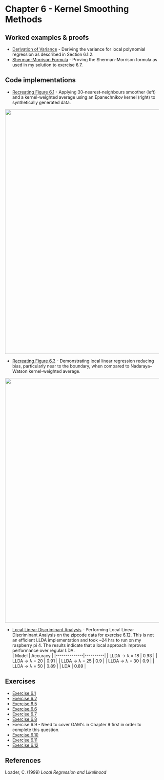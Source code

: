 # Chapter 6 - Kernel Smoothing Methods

## Worked examples & proofs
* [Derivation of Variance](https://github.com/alanjeffares/elements-of-statistical-learning/blob/master/chapter-6/derivations/variance.pdf) - Deriving the variance for local polynomial regression as described in Section 6.1.2. 
* [Sherman-Morrison Formula](https://github.com/alanjeffares/elements-of-statistical-learning/blob/master/chapter-6/derivations/sherman-morrison.pdf) - Proving the Sherman-Morrison formula as used in my solution to exercise 6.7.

## Code implementations

* [Recreating Figure 6.1](https://github.com/alanjeffares/elements-of-statistical-learning/blob/master/chapter-6/code/figure_6.1.R) - Applying 30-nearest-neighbours smoother (left) and a kernel-weighted average using an Epanechnikov kernel (right) to synthetically generated data. 
<img src="https://github.com/alanjeffares/elements-of-statistical-learning/blob/master/chapter-6/images/figure_6.1.png"  width="800">

* [Recreating Figure 6.3](https://github.com/alanjeffares/elements-of-statistical-learning/blob/master/chapter-6/code/figure_6.3.R) - Demonstrating local linear regression reducing bias, particularly near to the boundary, when compared to Nadaraya–Watson kernel-weighted average.
<img src="https://github.com/alanjeffares/elements-of-statistical-learning/blob/master/chapter-6/images/figure_6.3.png"  width="800">

* [Local Linear Discriminant Analysis](https://github.com/alanjeffares/elements-of-statistical-learning/blob/master/chapter-6/code/llda.pdf) - Performing Local Linear Discriminant Analysis on the zipcode data for exercise 6.12. This is not an efficient LLDA implementation and took ~24 hrs to run on my raspberry pi 4. The results indicate that a local approach improves performance over regular LDA. <br />
|      Model     | Accuracy |
|--------------|----------|
| LLDA -> λ = 18 |   0.93   |
| LLDA -> λ = 20 |   0.91   |
| LLDA -> λ = 25 |    0.9   |
| LLDA -> λ = 30 |    0.9   |
| LLDA -> λ = 50 |   0.89   |
|       LDA      |   0.89   |


## Exercises
* [Exercise 6.1](https://github.com/alanjeffares/elements-of-statistical-learning/blob/master/chapter-6/exercises/exercise_6.1.pdf)
* [Exercise 6.2](https://github.com/alanjeffares/elements-of-statistical-learning/blob/master/chapter-6/exercises/exercise_6.2.pdf)
* [Exercise 6.5](https://github.com/alanjeffares/elements-of-statistical-learning/blob/master/chapter-6/exercises/exercise_6.5.pdf)
* [Exercise 6.6](https://github.com/alanjeffares/elements-of-statistical-learning/blob/master/chapter-6/exercises/exercise_6.6.pdf)
* [Exercise 6.7](https://github.com/alanjeffares/elements-of-statistical-learning/blob/master/chapter-6/exercises/exercise_6.7.pdf)
* [Exercise 6.8](https://github.com/alanjeffares/elements-of-statistical-learning/blob/master/chapter-6/exercises/exercise_6.8.pdf) 
* Exercise 6.9 - Need to cover GAM's in Chapter 9 first in order to complete this question.
* [Exercise 6.10](https://github.com/alanjeffares/elements-of-statistical-learning/blob/master/chapter-6/exercises/exercise_6.10.pdf)
* [Exercise 6.11](https://github.com/alanjeffares/elements-of-statistical-learning/blob/master/chapter-6/exercises/exercise_6.11.pdf)
* [Exercise 6.12](https://github.com/alanjeffares/elements-of-statistical-learning/blob/master/chapter-6/code/llda.pdf)



## References
 Loader, C. (1999) _Local Regression and Likelihood_
